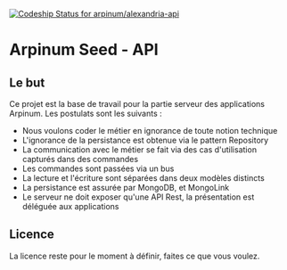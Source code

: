 [ ![Codeship Status for arpinum/alexandria-api](https://www.codeship.io/projects/cd050090-a5fc-0131-9df9-4e0ca91b4314/status?branch=master)](https://www.codeship.io/projects/18793)

# Arpinum Seed - API

## Le but 

Ce projet est la base de travail pour la partie serveur des applications Arpinum. 
Les postulats sont les suivants : 

* Nous voulons coder le métier en ignorance de toute notion technique
* L'ignorance de la persistance est obtenue via le pattern Repository
* La communication avec le métier se fait via des cas d'utilisation capturés dans des commandes
* Les commandes sont passées via un bus
* La lecture et l'écriture sont séparées dans deux modèles distincts
* La persistance est assurée par MongoDB, et MongoLink
* Le serveur ne doit exposer qu'une API Rest, la présentation est déléguée aux applications

## Licence

La licence reste pour le moment à définir, faites ce que vous voulez. 
 
 



